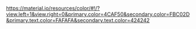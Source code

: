 https://material.io/resources/color/#!/?view.left=1&view.right=0&primary.color=4CAF50&secondary.color=FBC02D&primary.text.color=FAFAFA&secondary.text.color=424242
